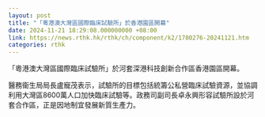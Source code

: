 ```yaml
---
layout: post
title: "「粵港澳大灣區國際臨床試驗所」於香港園區開幕"
date: 2024-11-21 18:29:08.000000000 +08:00
link: https://news.rthk.hk/rthk/ch/component/k2/1780276-20241121.htm
categories: rthk
---
```


「粵港澳大灣區國際臨床試驗所」於河套深港科技創新合作區香港園區開幕。

醫務衞生局局長盧寵茂表示，試驗所的目標包括統籌公私營臨床試驗資源，並協調利用大灣區8600萬人口加快臨床試驗等。政務司副司長卓永興形容試驗所設於河套合作區，正是因地制宜發展新質生產力。
